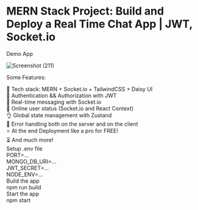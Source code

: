 <h1>MERN Stack Project: Build and Deploy a Real Time Chat App | JWT, Socket.io</h1>
Demo App


![Screenshot (211)](https://github.com/user-attachments/assets/a9942999-f446-47ed-9071-b76d45ba6dd9)




Some Features:

🌟 Tech stack: MERN + Socket.io + TailwindCSS + Daisy UI<br/>
🎃 Authentication && Authorization with JWT<br/>
👾 Real-time messaging with Socket.io<br/>
🚀 Online user status (Socket.io and React Context)<br/>
👌 Global state management with Zustand<br/>
🐞 Error handling both on the server and on the client<br/>
⭐ At the end Deployment like a pro for FREE!<br/>
⏳ And much more!<br/>
Setup .env file<br/>
PORT=...<br/>
MONGO_DB_URI=...<br/>
JWT_SECRET=...<br/>
NODE_ENV=...<br/>
Build the app<br/>
npm run build<br/>
Start the app<br/>
npm start<br/>
